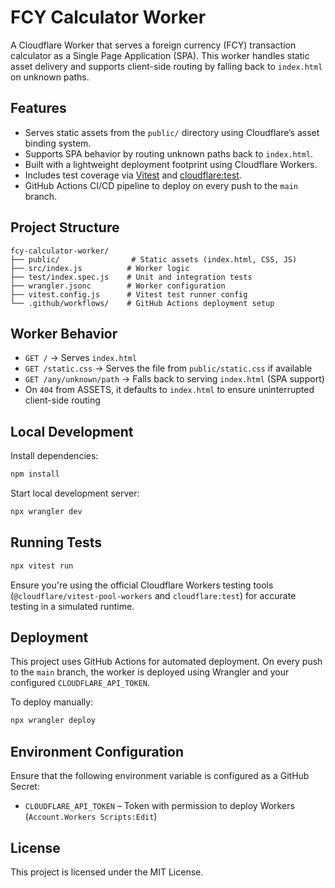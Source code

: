 # FCY Calculator Worker

A Cloudflare Worker that serves a foreign currency (FCY) transaction calculator as a Single Page Application (SPA). This worker handles static asset delivery and supports client-side routing by falling back to `index.html` on unknown paths.

## Features

- Serves static assets from the `public/` directory using Cloudflare’s asset binding system.
- Supports SPA behavior by routing unknown paths back to `index.html`.
- Built with a lightweight deployment footprint using Cloudflare Workers.
- Includes test coverage via [Vitest](https://vitest.dev) and [cloudflare:test](https://developers.cloudflare.com/workers/testing/vitest-integration/).
- GitHub Actions CI/CD pipeline to deploy on every push to the `main` branch.

## Project Structure

```
fcy-calculator-worker/
├── public/                # Static assets (index.html, CSS, JS)
├── src/index.js          # Worker logic
├── test/index.spec.js    # Unit and integration tests
├── wrangler.jsonc        # Worker configuration
├── vitest.config.js      # Vitest test runner config
└── .github/workflows/    # GitHub Actions deployment setup
```

## Worker Behavior

- `GET /` → Serves `index.html`
- `GET /static.css` → Serves the file from `public/static.css` if available
- `GET /any/unknown/path` → Falls back to serving `index.html` (SPA support)
- On `404` from ASSETS, it defaults to `index.html` to ensure uninterrupted client-side routing

## Local Development

Install dependencies:

```bash
npm install
```

Start local development server:

```bash
npx wrangler dev
```

## Running Tests

```bash
npx vitest run
```

Ensure you're using the official Cloudflare Workers testing tools (`@cloudflare/vitest-pool-workers` and `cloudflare:test`) for accurate testing in a simulated runtime.

## Deployment

This project uses GitHub Actions for automated deployment. On every push to the `main` branch, the worker is deployed using Wrangler and your configured `CLOUDFLARE_API_TOKEN`.

To deploy manually:

```bash
npx wrangler deploy
```

## Environment Configuration

Ensure that the following environment variable is configured as a GitHub Secret:

- `CLOUDFLARE_API_TOKEN` – Token with permission to deploy Workers (`Account.Workers Scripts:Edit`)

## License

This project is licensed under the MIT License.
